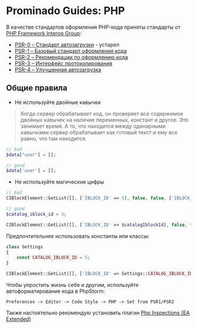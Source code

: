 # Prominado Guides: PHP

В качестве стандартов оформления PHP-кода приняты стандарты от [PHP Framework Interop Group](http://www.php-fig.org/):

* [PSR-0 – Стандарт автозагрузки](http://svyatoslav.biz/misc/psr_translation/#_PSR-0) - устарел
* [PSR-1 – Базовый стандарт оформления кода](http://svyatoslav.biz/misc/psr_translation/#_PSR-1)
* [PSR-2 – Рекомендации по оформлению кода](http://svyatoslav.biz/misc/psr_translation/#_PSR-1)
* [PSR-3 – Интерфейс протоколирования](http://svyatoslav.biz/misc/psr_translation/#_PSR-1)
* [PSR-4 – Улучшенная автозагрузка](http://svyatoslav.biz/misc/psr_translation/#_PSR-1)

## Общие правила
- Не используйте двойные кавычки

>Когда сервер обрабатывает код, он проверяет все содержимое двойных кавычек на наличие переменных, констант и другое. Это занимает время. А то, что находится между одинарными кавычками сервер обрабатывает как готовый текст и ему все равно, что там находится.

````php
// bad
$data["user"] = [];

// good
$data['user'] = [];
````

- Не используйте магические цифры
````php
// bad
CIBlockElement::GetList([], ['IBLOCK_ID' => 5], false, false, ['IBLOCK_ID', 'ID']);

// good
$catalog_iblock_id = 5;

CIBlockElement::GetList([], ['IBLOCK_ID' => $catalogIblockId], false, false, ['IBLOCK_ID', 'ID']);
````

Предпочтительнее использовать константы или классы:

````php
class Settings 
{
    const CATALOG_IBLOCK_ID = 5;
}

CIBlockElement::GetList([], ['IBLOCK_ID' => Settings::CATALOG_IBLOCK_ID], false, false, ['IBLOCK_ID', 'ID']);
````

Чтобы упростить жизнь себе и другим, используйте автоформатирование кода в PhpStorm:

```Preferences -> Editor -> Code Style -> PHP -> Set from PSR1/PSR2```

Также настоятельно рекомендую установить плагин [Php Inspections (EA Extended)](https://github.com/kalessil/phpinspectionsea/blob/master/docs/getting-started.md)
